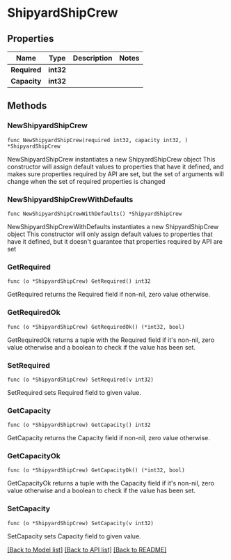 # ShipyardShipCrew

## Properties

Name | Type | Description | Notes
------------ | ------------- | ------------- | -------------
**Required** | **int32** |  | 
**Capacity** | **int32** |  | 

## Methods

### NewShipyardShipCrew

`func NewShipyardShipCrew(required int32, capacity int32, ) *ShipyardShipCrew`

NewShipyardShipCrew instantiates a new ShipyardShipCrew object
This constructor will assign default values to properties that have it defined,
and makes sure properties required by API are set, but the set of arguments
will change when the set of required properties is changed

### NewShipyardShipCrewWithDefaults

`func NewShipyardShipCrewWithDefaults() *ShipyardShipCrew`

NewShipyardShipCrewWithDefaults instantiates a new ShipyardShipCrew object
This constructor will only assign default values to properties that have it defined,
but it doesn't guarantee that properties required by API are set

### GetRequired

`func (o *ShipyardShipCrew) GetRequired() int32`

GetRequired returns the Required field if non-nil, zero value otherwise.

### GetRequiredOk

`func (o *ShipyardShipCrew) GetRequiredOk() (*int32, bool)`

GetRequiredOk returns a tuple with the Required field if it's non-nil, zero value otherwise
and a boolean to check if the value has been set.

### SetRequired

`func (o *ShipyardShipCrew) SetRequired(v int32)`

SetRequired sets Required field to given value.


### GetCapacity

`func (o *ShipyardShipCrew) GetCapacity() int32`

GetCapacity returns the Capacity field if non-nil, zero value otherwise.

### GetCapacityOk

`func (o *ShipyardShipCrew) GetCapacityOk() (*int32, bool)`

GetCapacityOk returns a tuple with the Capacity field if it's non-nil, zero value otherwise
and a boolean to check if the value has been set.

### SetCapacity

`func (o *ShipyardShipCrew) SetCapacity(v int32)`

SetCapacity sets Capacity field to given value.



[[Back to Model list]](../README.md#documentation-for-models) [[Back to API list]](../README.md#documentation-for-api-endpoints) [[Back to README]](../README.md)


